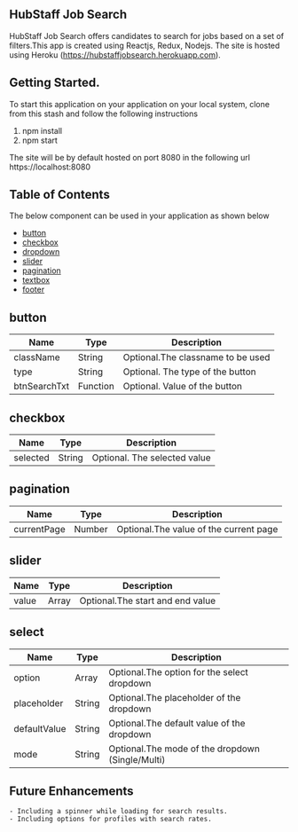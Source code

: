 ## HubStaff Job Search
HubStaff Job Search offers candidates to search for jobs based on
a set of filters.This app is created using Reactjs, Redux, Nodejs.
The site is hosted using Heroku (https://hubstaffjobsearch.herokuapp.com).

## Getting Started.
To start this application on your application on your local system,
clone from this stash and follow the following instructions
1) npm install
2) npm start

The site will be by default hosted on port 8080 in the following url 
https://localhost:8080

## Table of Contents

The below component can be used in your application as shown below
- [button](#button)
- [checkbox](#checkbox)
- [dropdown](#dropdown)
- [slider](#slider)
- [pagination](#pagination)
- [textbox](#textbox)
- [footer](#footer)

## button

| Name  		|	 Type 		|Description   					   |	
| ------------- | ------------- |--------------------------------- |
| className		| String	    |Optional.The classname to be used |
| type		    | String		|Optional. The type of the button  |
| btnSearchTxt	| Function		|Optional. Value of the button     |

## checkbox 

| Name  		|	 Type 		|Description   					   |	
| ------------- | ------------- |--------------------------------- |
| selected		| String	    |Optional. The selected value	   |

## pagination

| Name  		|	 Type 		|Description   					   		|	
| ------------- | ------------- |-------------------------------------- |
| currentPage	| Number	    |Optional.The value of the current page |

## slider

| Name  		|	 Type 		|Description   					   		|	
| ------------- | ------------- |-------------------------------------- |
| value			| Array		    |Optional.The start and end value   	|

## select
| Name  		|	 Type 		|Description   					   							|	
| ------------- | ------------- |-----------------------------------------------------------|
| option		| Array		    |Optional.The option for the select dropdown				|
| placeholder	| String	    |Optional.The placeholder of the dropdown  					|
| defaultValue	| String		|Optional.The default value of the dropdown   				|
| mode			| String	    |Optional.The mode of the dropdown (Single/Multi)			|

## Future Enhancements
	- Including a spinner while loading for search results.
	- Including options for profiles with search rates. 